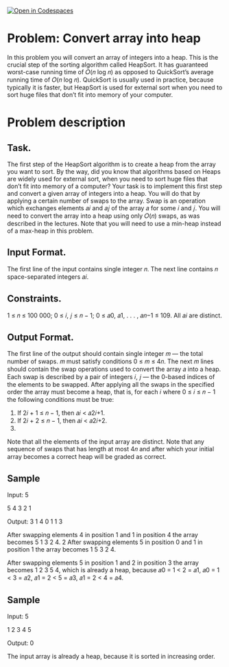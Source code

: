 [![Open in Codespaces](https://classroom.github.com/assets/launch-codespace-f4981d0f882b2a3f0472912d15f9806d57e124e0fc890972558857b51b24a6f9.svg)](https://classroom.github.com/open-in-codespaces?assignment_repo_id=10388308)
#  Problem: Convert array into heap
In this problem you will convert an array of integers into a heap. This is the crucial step of the sorting
algorithm called HeapSort. It has guaranteed worst-case running time of 𝑂(𝑛 log 𝑛) as opposed to QuickSort’s
average running time of 𝑂(𝑛 log 𝑛). QuickSort is usually used in practice, because typically it is faster, but
HeapSort is used for external sort when you need to sort huge files that don’t fit into memory of your
computer.

# Problem description
## Task. 
The first step of the HeapSort algorithm is to create a heap from the array you want to sort. By the
way, did you know that algorithms based on Heaps are widely used for external sort, when you need
to sort huge files that don’t fit into memory of a computer?
Your task is to implement this first step and convert a given array of integers into a heap. You will
do that by applying a certain number of swaps to the array. Swap is an operation which exchanges
elements 𝑎𝑖 and 𝑎𝑗 of the array 𝑎 for some 𝑖 and 𝑗. You will need to convert the array into a heap using
only 𝑂(𝑛) swaps, as was described in the lectures. Note that you will need to use a min-heap instead
of a max-heap in this problem.
## Input Format. 
The first line of the input contains single integer 𝑛. The next line contains 𝑛 space-separated
integers 𝑎𝑖.
## Constraints. 
1 ≤ 𝑛 ≤ 100 000; 0 ≤ 𝑖, 𝑗 ≤ 𝑛 − 1; 0 ≤ 𝑎0, 𝑎1, . . . , 𝑎𝑛−1 ≤ 109. All 𝑎𝑖 are distinct.

## Output Format. 
The first line of the output should contain single integer 𝑚 — the total number of swaps.
𝑚 must satisfy conditions 0 ≤ 𝑚 ≤ 4𝑛. The next 𝑚 lines should contain the swap operations used
to convert the array 𝑎 into a heap. Each swap is described by a pair of integers 𝑖, 𝑗 — the 0-based
indices of the elements to be swapped. After applying all the swaps in the specified order the array
must become a heap, that is, for each 𝑖 where 0 ≤ 𝑖 ≤ 𝑛 − 1 the following conditions must be true:
1. If 2𝑖 + 1 ≤ 𝑛 − 1, then 𝑎𝑖 < 𝑎2𝑖+1.
2. If 2𝑖 + 2 ≤ 𝑛 − 1, then 𝑎𝑖 < 𝑎2𝑖+2.
3. 
Note that all the elements of the input array are distinct. Note that any sequence of swaps that has
length at most 4𝑛 and after which your initial array becomes a correct heap will be graded as correct.

## Sample 
Input:
5

5 4 3 2 1

Output:
3
1 4
0 1
1 3

After swapping elements 4 in position 1 and 1 in position 4 the array becomes 5 1 3 2 4.
2
After swapping elements 5 in position 0 and 1 in position 1 the array becomes 1 5 3 2 4.

After swapping elements 5 in position 1 and 2 in position 3 the array becomes 1 2 3 5 4, which is
already a heap, because 𝑎0 = 1 < 2 = 𝑎1, 𝑎0 = 1 < 3 = 𝑎2, 𝑎1 = 2 < 5 = 𝑎3, 𝑎1 = 2 < 4 = 𝑎4.


## Sample
Input:
5

1 2 3 4 5

Output:
0

The input array is already a heap, because it is sorted in increasing order.
